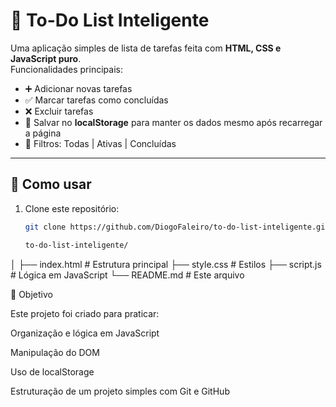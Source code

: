 # 📝 To-Do List Inteligente

Uma aplicação simples de lista de tarefas feita com **HTML, CSS e JavaScript puro**.  
Funcionalidades principais:

- ➕ Adicionar novas tarefas
- ✅ Marcar tarefas como concluídas
- ❌ Excluir tarefas
- 💾 Salvar no **localStorage** para manter os dados mesmo após recarregar a página
- 🔎 Filtros: Todas | Ativas | Concluídas

---

## 🚀 Como usar
1. Clone este repositório:
   ```bash
   git clone https://github.com/DiogoFaleiro/to-do-list-inteligente.git

   to-do-list-inteligente/
│
├── index.html   # Estrutura principal
├── style.css    # Estilos
├── script.js    # Lógica em JavaScript
└── README.md    # Este arquivo

🎯 Objetivo

Este projeto foi criado para praticar:

Organização e lógica em JavaScript

Manipulação do DOM

Uso de localStorage

Estruturação de um projeto simples com Git e GitHub
